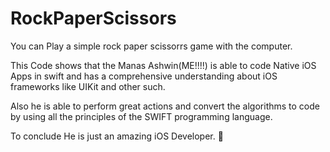 # RockPaperScissors
You can Play a simple rock paper scissorrs game with the computer.


This Code shows that the Manas Ashwin(ME!!!!) is able to code Native iOS Apps in swift and has a comprehensive understanding about iOS frameworks like UIKit and other such.

Also he is able to perform great actions and convert the algorithms to code by using all the principles of the SWIFT programming language.

To conclude
He is just an amazing iOS Developer. 🤖

